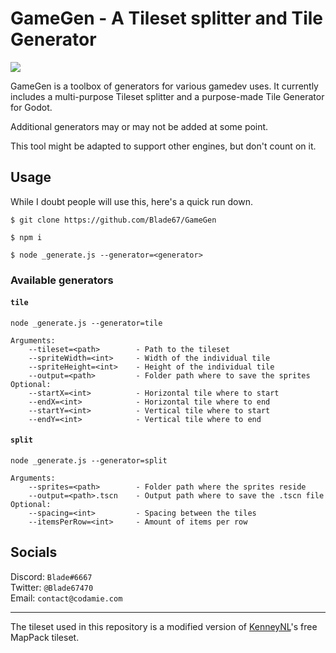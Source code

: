 # GameGen - A Tileset splitter and Tile Generator

<img src="https://i.gyazo.com/47d1da0cb96ecf3c078a2fcc74505b39.png">

GameGen is a toolbox of generators for various gamedev uses.
It currently includes a multi-purpose Tileset splitter and a purpose-made Tile Generator for Godot.

Additional generators may or may not be added at some point.

This tool might be adapted to support other engines, but don't count on it.

## Usage

While I doubt people will use this, here's a quick run down.

```git
$ git clone https://github.com/Blade67/GameGen

$ npm i

$ node _generate.js --generator=<generator>
```

### Available generators

#### `tile`

```git
node _generate.js --generator=tile

Arguments:
    --tileset=<path>        - Path to the tileset
    --spriteWidth=<int>     - Width of the individual tile
    --spriteHeight=<int>    - Height of the individual tile
    --output=<path>         - Folder path where to save the sprites
Optional:
    --startX=<int>          - Horizontal tile where to start
    --endX=<int>            - Horizontal tile where to end
    --startY=<int>          - Vertical tile where to start
    --endY=<int>            - Vertical tile where to end
```

#### `split`

```git
node _generate.js --generator=split

Arguments:
    --sprites=<path>        - Folder path where the sprites reside
    --output=<path>.tscn    - Output path where to save the .tscn file
Optional:
    --spacing=<int>         - Spacing between the tiles
    --itemsPerRow=<int>     - Amount of items per row
```

## Socials

Discord: `Blade#6667`<br>
Twitter: `@Blade67470`<br>
Email: `contact@codamie.com`

---

The tileset used in this repository is a modified version of [KenneyNL](https://www.kenney.nl/)'s free MapPack tileset.
